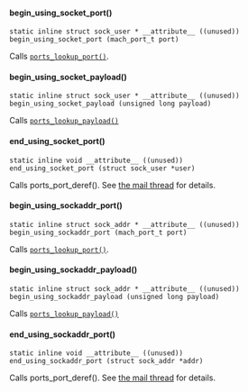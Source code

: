 

#### begin_using_socket_port() ####

	static inline struct sock_user * __attribute__ ((unused))
	begin_using_socket_port (mach_port_t port)

Calls [`ports_lookup_port()`](https://www.gnu.org/software/hurd/doc/hurd_4.html#SEC22).

#### begin_using_socket_payload() ####

	static inline struct sock_user * __attribute__ ((unused))
	begin_using_socket_payload (unsigned long payload)

Calls [`ports_lookup_payload()`](https://www.gnu.org/software/hurd/doc/hurd_4.html)

#### end_using_socket_port() ####

	static inline void __attribute__ ((unused))
	end_using_socket_port (struct sock_user *user)

Calls ports_port_deref(). See [the mail thread](https://marc.info/?l=hurd-bug&m=121966329010773&w=2) for details.

#### begin_using_sockaddr_port() ####

	static inline struct sock_addr * __attribute__ ((unused))
	begin_using_sockaddr_port (mach_port_t port)

Calls [`ports_lookup_port()`](https://www.gnu.org/software/hurd/doc/hurd_4.html#SEC22).

#### begin_using_sockaddr_payload() ####

	static inline struct sock_addr * __attribute__ ((unused))
	begin_using_sockaddr_payload (unsigned long payload)

Calls [`ports_lookup_payload()`](https://www.gnu.org/software/hurd/doc/hurd_4.html)

#### end_using_sockaddr_port() ####

	static inline void __attribute__ ((unused))
	end_using_sockaddr_port (struct sock_addr *addr)

Calls ports_port_deref(). See [the mail thread](https://marc.info/?l=hurd-bug&m=121966329010773&w=2) for details.

####  ####

	



####  ####

	



####  ####

	



####  ####

	



